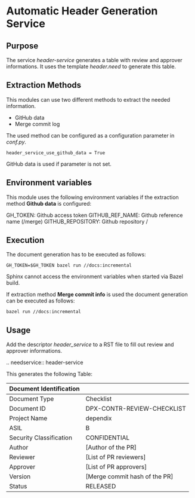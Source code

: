 # Automatic Header Generation Service

## Purpose
The service *header-service* generates a table with review and approver informations.
It uses the template *header.need* to generate this table.

## Extraction Methods
This modules can use two different methods to extract the needed information.
* GitHub data
* Merge commit log

The used method can be configured as a configuration parameter in *conf.py*.

    header_service_use_github_data = True

GitHub data is used if parameter is not set.


## Environment variables
This module uses the following environment variables if the extraction method **Github data** is configured:

GH_TOKEN: Github access token
GITHUB_REF_NAME: Github reference name (<pull request no>/merge)
GITHUB_REPOSITORY: Github repository <org>/<repo>

## Execution
The document generation has to be executed as follows:

    GH_TOKEN=$GH_TOKEN bazel run //docs:incremental

Sphinx cannot access the environment variables when started via Bazel build.

If extraction method **Merge commit info** is used the document generation can be executed as follows:

    bazel run //docs:incremental


## Usage
Add the descriptor *header_service* to a RST file to fill out review and approver informations.

.. needservice:: header-service

This generates the following Table:

| Document Identification |                               |
| ----------------------- | ----------------------------- |
| Document Type           | Checklist                     |
| Document ID             | DPX-CONTR-REVIEW-CHECKLIST    |
| Project Name            | dependix                      |
| ASIL                    | B                             |
| Security Classification | CONFIDENTIAL                  |
| Author                  | [Author of the PR]            |
| Reviewer                | [List of PR reviewers]        |
| Approver                | [List of PR approvers]        |
| Version                 | [Merge commit hash of the PR] |
| Status                  | RELEASED                      |
